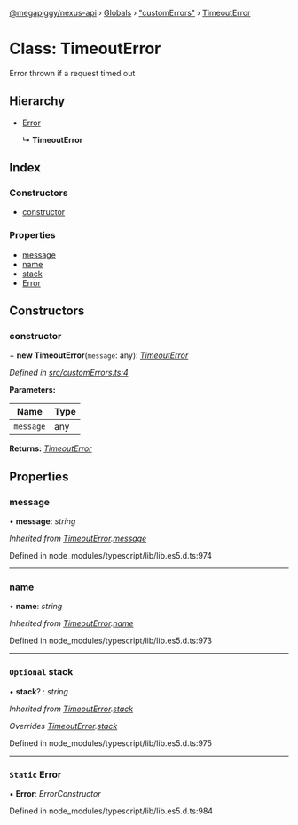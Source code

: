 [@megapiggy/nexus-api](../README.md) › [Globals](../globals.md) › ["customErrors"](../modules/_customerrors_.md) › [TimeoutError](_customerrors_.timeouterror.md)

# Class: TimeoutError

Error thrown if a request timed out

## Hierarchy

* [Error](_customerrors_.timeouterror.md#static-error)

  ↳ **TimeoutError**

## Index

### Constructors

* [constructor](_customerrors_.timeouterror.md#constructor)

### Properties

* [message](_customerrors_.timeouterror.md#message)
* [name](_customerrors_.timeouterror.md#name)
* [stack](_customerrors_.timeouterror.md#optional-stack)
* [Error](_customerrors_.timeouterror.md#static-error)

## Constructors

###  constructor

\+ **new TimeoutError**(`message`: any): *[TimeoutError](_customerrors_.timeouterror.md)*

*Defined in [src/customErrors.ts:4](https://github.com/Nexus-Mods/node-nexus-api/blob/master/src/customErrors.ts#L4)*

**Parameters:**

Name | Type |
------ | ------ |
`message` | any |

**Returns:** *[TimeoutError](_customerrors_.timeouterror.md)*

## Properties

###  message

• **message**: *string*

*Inherited from [TimeoutError](_customerrors_.timeouterror.md).[message](_customerrors_.timeouterror.md#message)*

Defined in node_modules/typescript/lib/lib.es5.d.ts:974

___

###  name

• **name**: *string*

*Inherited from [TimeoutError](_customerrors_.timeouterror.md).[name](_customerrors_.timeouterror.md#name)*

Defined in node_modules/typescript/lib/lib.es5.d.ts:973

___

### `Optional` stack

• **stack**? : *string*

*Inherited from [TimeoutError](_customerrors_.timeouterror.md).[stack](_customerrors_.timeouterror.md#optional-stack)*

*Overrides [TimeoutError](_customerrors_.timeouterror.md).[stack](_customerrors_.timeouterror.md#optional-stack)*

Defined in node_modules/typescript/lib/lib.es5.d.ts:975

___

### `Static` Error

▪ **Error**: *ErrorConstructor*

Defined in node_modules/typescript/lib/lib.es5.d.ts:984
